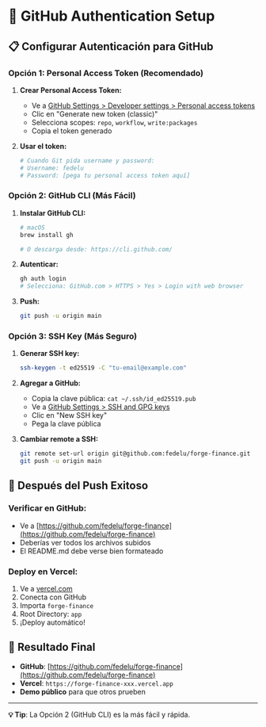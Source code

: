 # 🔐 GitHub Authentication Setup

## 📋 **Configurar Autenticación para GitHub**

### **Opción 1: Personal Access Token (Recomendado)**

1. **Crear Personal Access Token:**
   - Ve a [GitHub Settings > Developer settings > Personal access tokens](https://github.com/settings/tokens)
   - Clic en "Generate new token (classic)"
   - Selecciona scopes: `repo`, `workflow`, `write:packages`
   - Copia el token generado

2. **Usar el token:**
   ```bash
   # Cuando Git pida username y password:
   # Username: fedelu
   # Password: [pega tu personal access token aquí]
   ```

### **Opción 2: GitHub CLI (Más Fácil)**

1. **Instalar GitHub CLI:**
   ```bash
   # macOS
   brew install gh
   
   # O descarga desde: https://cli.github.com/
   ```

2. **Autenticar:**
   ```bash
   gh auth login
   # Selecciona: GitHub.com > HTTPS > Yes > Login with web browser
   ```

3. **Push:**
   ```bash
   git push -u origin main
   ```

### **Opción 3: SSH Key (Más Seguro)**

1. **Generar SSH key:**
   ```bash
   ssh-keygen -t ed25519 -C "tu-email@example.com"
   ```

2. **Agregar a GitHub:**
   - Copia la clave pública: `cat ~/.ssh/id_ed25519.pub`
   - Ve a [GitHub Settings > SSH and GPG keys](https://github.com/settings/keys)
   - Clic en "New SSH key"
   - Pega la clave pública

3. **Cambiar remote a SSH:**
   ```bash
   git remote set-url origin git@github.com:fedelu/forge-finance.git
   git push -u origin main
   ```

## 🚀 **Después del Push Exitoso**

### **Verificar en GitHub:**
- Ve a [https://github.com/fedelu/forge-finance](https://github.com/fedelu/forge-finance)
- Deberías ver todos los archivos subidos
- El README.md debe verse bien formateado

### **Deploy en Vercel:**
1. Ve a [vercel.com](https://vercel.com)
2. Conecta con GitHub
3. Importa `forge-finance`
4. Root Directory: `app`
5. ¡Deploy automático!

## 🎯 **Resultado Final**

- **GitHub**: [https://github.com/fedelu/forge-finance](https://github.com/fedelu/forge-finance)
- **Vercel**: `https://forge-finance-xxx.vercel.app`
- **Demo público** para que otros prueben

---

**💡 Tip**: La Opción 2 (GitHub CLI) es la más fácil y rápida.
